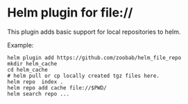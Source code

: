 # Helm plugin for file://

This plugin adds basic support for local repositories to helm.

Example:
```
helm plugin add https://github.com/zoobab/helm_file_repo
mkdir helm_cache
cd helm_cache
# helm pull or cp locally created tgz files here.
helm repo  index .
helm repo add cache file://$PWD/
helm search repo ...
```

